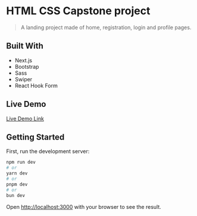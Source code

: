 # HTML CSS Capstone project

> A landing project made of home, registration, login and profile pages.



## Built With

- Next.js
- Bootstrap
- Sass
- Swiper
- React Hook Form

## Live Demo

[Live Demo Link](https://charming-sherbet-1d2b09.netlify.app/)


## Getting Started

First, run the development server:

```bash
npm run dev
# or
yarn dev
# or
pnpm dev
# or
bun dev
```

Open [http://localhost:3000](http://localhost:3000) with your browser to see the result.